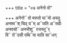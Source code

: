 +++
title = "०७ अनेनो वो"

+++
अनेनो᳓ वो मरुतो या᳓मो अस्तु  
अनश्व᳓श् चिद् य᳓म् अ᳓जति अ᳓रथीः  
अनवसो᳓ अनभीशू᳓ रजस्तू᳓र्  
वि᳓ रो᳓दसी पथि᳓या याति सा᳓धन्